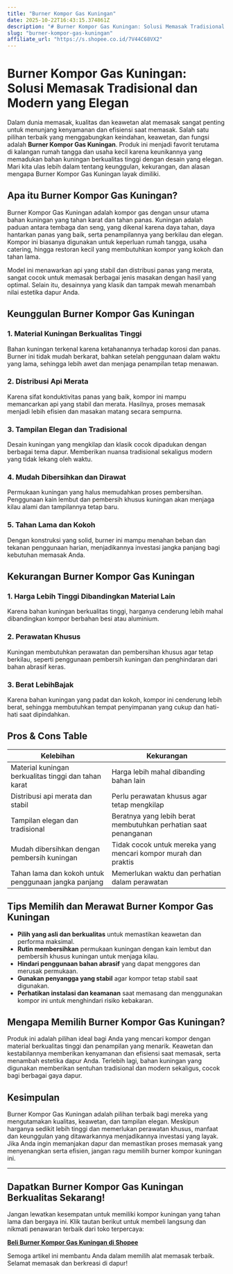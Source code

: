 ```yaml
---
title: "Burner Kompor Gas Kuningan"
date: 2025-10-22T16:43:15.374861Z
description: "# Burner Kompor Gas Kuningan: Solusi Memasak Tradisional dan Modern yang Elegan..."
slug: "burner-kompor-gas-kuningan"
affiliate_url: "https://s.shopee.co.id/7V44C68VX2"
---
```

# Burner Kompor Gas Kuningan: Solusi Memasak Tradisional dan Modern yang Elegan

Dalam dunia memasak, kualitas dan keawetan alat memasak sangat penting untuk menunjang kenyamanan dan efisiensi saat memasak. Salah satu pilihan terbaik yang menggabungkan keindahan, keawetan, dan fungsi adalah **Burner Kompor Gas Kuningan**. Produk ini menjadi favorit terutama di kalangan rumah tangga dan usaha kecil karena keunikannya yang memadukan bahan kuningan berkualitas tinggi dengan desain yang elegan. Mari kita ulas lebih dalam tentang keunggulan, kekurangan, dan alasan mengapa Burner Kompor Gas Kuningan layak dimiliki.

## Apa itu Burner Kompor Gas Kuningan?

Burner Kompor Gas Kuningan adalah kompor gas dengan unsur utama bahan kuningan yang tahan karat dan tahan panas. Kuningan adalah paduan antara tembaga dan seng, yang dikenal karena daya tahan, daya hantarkan panas yang baik, serta penampilannya yang berkilau dan elegan. Kompor ini biasanya digunakan untuk keperluan rumah tangga, usaha catering, hingga restoran kecil yang membutuhkan kompor yang kokoh dan tahan lama.

Model ini menawarkan api yang stabil dan distribusi panas yang merata, sangat cocok untuk memasak berbagai jenis masakan dengan hasil yang optimal. Selain itu, desainnya yang klasik dan tampak mewah menambah nilai estetika dapur Anda.

## Keunggulan Burner Kompor Gas Kuningan

### 1. Material Kuningan Berkualitas Tinggi

Bahan kuningan terkenal karena ketahanannya terhadap korosi dan panas. Burner ini tidak mudah berkarat, bahkan setelah penggunaan dalam waktu yang lama, sehingga lebih awet dan menjaga penampilan tetap menawan.

### 2. Distribusi Api Merata

Karena sifat konduktivitas panas yang baik, kompor ini mampu memancarkan api yang stabil dan merata. Hasilnya, proses memasak menjadi lebih efisien dan masakan matang secara sempurna.

### 3. Tampilan Elegan dan Tradisional

Desain kuningan yang mengkilap dan klasik cocok dipadukan dengan berbagai tema dapur. Memberikan nuansa tradisional sekaligus modern yang tidak lekang oleh waktu.

### 4. Mudah Dibersihkan dan Dirawat

Permukaan kuningan yang halus memudahkan proses pembersihan. Penggunaan kain lembut dan pembersih khusus kuningan akan menjaga kilau alami dan tampilannya tetap baru.

### 5. Tahan Lama dan Kokoh

Dengan konstruksi yang solid, burner ini mampu menahan beban dan tekanan penggunaan harian, menjadikannya investasi jangka panjang bagi kebutuhan memasak Anda.

## Kekurangan Burner Kompor Gas Kuningan

### 1. Harga Lebih Tinggi Dibandingkan Material Lain

Karena bahan kuningan berkualitas tinggi, harganya cenderung lebih mahal dibandingkan kompor berbahan besi atau aluminium.

### 2. Perawatan Khusus

Kuningan membutuhkan perawatan dan pembersihan khusus agar tetap berkilau, seperti penggunaan pembersih kuningan dan penghindaran dari bahan abrasif keras.

### 3. Berat LebihBajak

Karena bahan kuningan yang padat dan kokoh, kompor ini cenderung lebih berat, sehingga membutuhkan tempat penyimpanan yang cukup dan hati-hati saat dipindahkan.

## Pros & Cons Table

| Kelebihan | Kekurangan |
| --- | --- |
| Material kuningan berkualitas tinggi dan tahan karat | Harga lebih mahal dibanding bahan lain |
| Distribusi api merata dan stabil | Perlu perawatan khusus agar tetap mengkilap |
| Tampilan elegan dan tradisional | Beratnya yang lebih berat membutuhkan perhatian saat penanganan |
| Mudah dibersihkan dengan pembersih kuningan | Tidak cocok untuk mereka yang mencari kompor murah dan praktis |
| Tahan lama dan kokoh untuk penggunaan jangka panjang | Memerlukan waktu dan perhatian dalam perawatan |

## Tips Memilih dan Merawat Burner Kompor Gas Kuningan

- **Pilih yang asli dan berkualitas** untuk memastikan keawetan dan performa maksimal.
- **Rutin membersihkan** permukaan kuningan dengan kain lembut dan pembersih khusus kuningan untuk menjaga kilau.
- **Hindari penggunaan bahan abrasif** yang dapat menggores dan merusak permukaan.
- **Gunakan penyangga yang stabil** agar kompor tetap stabil saat digunakan.
- **Perhatikan instalasi dan keamanan** saat memasang dan menggunakan kompor ini untuk menghindari risiko kebakaran.

## Mengapa Memilih Burner Kompor Gas Kuningan?

Produk ini adalah pilihan ideal bagi Anda yang mencari kompor dengan material berkualitas tinggi dan penampilan yang menarik. Keawetan dan kestabilannya memberikan kenyamanan dan efisiensi saat memasak, serta menambah estetika dapur Anda. Terlebih lagi, bahan kuningan yang digunakan memberikan sentuhan tradisional dan modern sekaligus, cocok bagi berbagai gaya dapur.

## Kesimpulan

Burner Kompor Gas Kuningan adalah pilihan terbaik bagi mereka yang mengutamakan kualitas, keawetan, dan tampilan elegan. Meskipun harganya sedikit lebih tinggi dan memerlukan perawatan khusus, manfaat dan keunggulan yang ditawarkannya menjadikannya investasi yang layak. Jika Anda ingin memanjakan dapur dan memastikan proses memasak yang menyenangkan serta efisien, jangan ragu memilih burner kompor kuningan ini.

---

## Dapatkan Burner Kompor Gas Kuningan Berkualitas Sekarang!

Jangan lewatkan kesempatan untuk memiliki kompor kuningan yang tahan lama dan bergaya ini. Klik tautan berikut untuk membeli langsung dan nikmati penawaran terbaik dari toko terpercaya: 

[**Beli Burner Kompor Gas Kuningan di Shopee**](https://s.shopee.co.id/7V44C68VX2)

Semoga artikel ini membantu Anda dalam memilih alat memasak terbaik. Selamat memasak dan berkreasi di dapur!